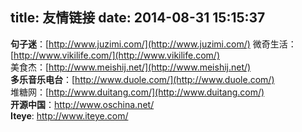 title: 友情链接
date: 2014-08-31 15:15:37
---


  **句子迷**：[http://www.juzimi.com/](http://www.juzimi.com/)
  微奇生活：[http://www.vikilife.com/](http://www.vikilife.com/)  
  美食杰：[http://www.meishij.net/](http://www.meishij.net/)  
  **多乐音乐电台**：[http://www.duole.com/](http://www.duole.com/)  
  堆糖网：[http://www.duitang.com/](http://www.duitang.com/)  
  **开源中国**：<http://www.oschina.net/>  
  **Iteye**: <http://www.iteye.com/>